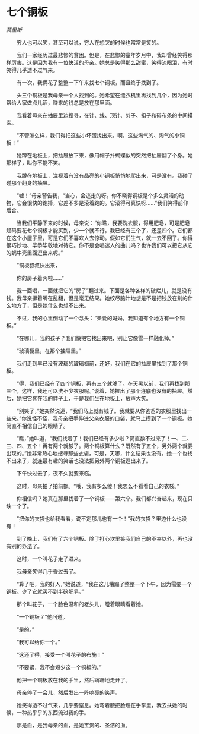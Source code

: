 # 七个铜板

*莫里斯*

　　穷人也可以笑，甚至可以说，穷人在想哭的时候也常常是笑的。

　　我们一家经历过最悲惨的贫困。但是，在悲惨的童年岁月中，我却曾经笑得那样厉害。这是因为我有一位快活的母亲。她总是笑得那么甜蜜，笑得流眼泪，有时笑得几乎透不过气来。

　　有一次，我俩花了整整一下午来找七个铜板，而且终于找到了。

　　头三个铜板是我母亲一个人找到的。她希望在缝衣机里再找到几个，因为她时常给人家做点儿活，赚来的钱总是放在那里面。

　　我看着母亲在抽屉里边搜寻，在针、线、顶针、剪子、扣子和碎布条的中间摸索。

　　“不管怎么样，我们得把这些小坏蛋找出来。啊，这些淘气的、淘气的小铜板！”

　　她蹲在地板上，把抽屉放下来，像用帽子扑蝴蝶似的突然把抽屉翻了个身。她那样子，叫你不能不笑。

　　我蹲在地板上，注视着有没有晶亮的小铜板悄悄地爬出来，可是没有。我碰了碰那个翻身的抽屉。

　　“嘘！”母亲警告我，“当心，会逃走的呀。你不晓得铜板是个多么灵活的动物，它会很快的跑掉，它差不多是滚着跑的。它滚得可真快呀……”我们笑得前仰后合。

　　当我们平静下来的时候，母亲说：“你瞧，我要洗衣服，得用肥皂，可是肥皂起码要花七个铜板才能买到，少一个就不行。我已经有三个了，还差四个。它们都在这个小屋子里，可是它们不喜欢人去惊动。假如它们生气，就一去不回了。你得很巧妙地、毕恭毕敬地对待它。你不是会唱迷人的曲儿吗？也许我们可以把它从它的蜗牛壳里面逗出来呢。”

　　“铜板叔叔快出来，

　　你的房子着火啦……”

　　我一面唱，一面就把它的“房子”翻过来。下面是各种各样的破烂儿，就是没有钱。我母亲撅着嘴在乱翻，但是毫无结果。她绞尽脑汁地想是不是把钱放在别的什么地方了，但是她什么也想不出来。

　　不过，我的心里倒动了一个念头：“亲爱的妈妈，我知道有个地方有一个铜板。”

　　“在哪儿，我的孩子？我们快把它找出来吧，别让它像雪一样融化掉。”

　　“玻璃橱里，在那个抽屉里。”

　　我们走到早已没有玻璃的玻璃橱前，还好，我们在它的抽屉里找到了那个铜板。

　　“得，我们已经有了四个铜板，再有三个就够了。在天黑以前，我们再找到那三个，这样，我还可以洗不少衣服呢。”说着，她拉出了那个连底也没有的抽屉。然后，她把它套在我的脖子上，于是我们坐在地板上，放声大笑。

　　“别笑了，”她突然说道，“我们马上就有钱了。我就要从你爸爸的衣服里找出一些来。”你说怪不怪，我母亲把手伸进父亲衣服的口袋，就马上摸到了一个铜板。她简直不相信自己的眼睛了。

　　“瞧，”她叫道，“我们找着了！我们已经有多少啦？简直数不过来了！一、二、三、四、五个！再有两个就够了。两个铜板算什么？既然有了五个，另外两个就要出现的。”她非常热心地搜寻那些衣袋，可是，天哪，什么结果也没有。她一个也找不出来了，就连最有趣的笑话也没法把另外两个铜板逗出来了。

　　下午快过去了，夜不久就要来临。

　　这时，母亲拍了拍前额。“哦，我有多么傻！我怎么不看看自己的衣袋。”

　　你相信吗？她真在那里找着了一个铜板——第六个。我们都兴奋起来，现在只缺一个了。

　　“把你的衣袋也给我看看，说不定那儿也有一个！”我的衣袋？里边什么也没有！

　　到了晚上，我们有了六个铜板。除了打心坎里笑我们自己的不幸以外，再也没有别的办法了。

　　这时，一个叫花子走了进来。

　　我母亲笑得几乎昏过去了。

　　“算了吧，我的好人，”她说道，“我在这儿糟蹋了整整一个下午，因为需要一个铜板。少了它就买不到半磅肥皂。”

　　那个叫花子，一个脸色温和的老头儿，瞪着眼睛看着她。

　　“一个铜板？”他问道。

　　“是的。”

　　“我可以给你一个。”

　　“这还了得，接受一个叫花子的布施！”

　　“不要紧，我不会短少这一个铜板的。”

　　他把一个铜板放在我的手里，然后蹒跚地走开了。

　　母亲停了一会儿，然后发出一阵响亮的笑声。

　　她笑得透不过气来，几乎要窒息。她弯着腰把脸埋在手掌里，我去扶她的时候，一种热乎乎的东西流过我的手。

　　那是血，是我母亲的血，是她宝贵的、圣洁的血。